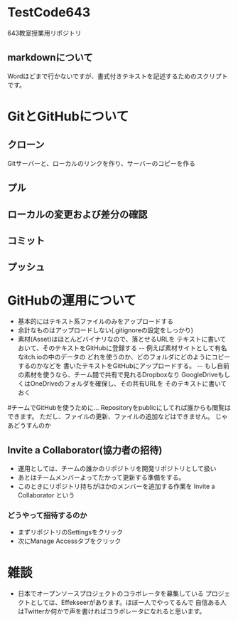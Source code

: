 # TestCode643
643教室授業用リポジトリ
## markdownについて
Wordほどまで行かないですが、書式付きテキストを記述するためのスクリプトです。
# GitとGitHubについて
## クローン
Gitサーバーと、ローカルのリンクを作り、サーバーのコピーを作る
## プル
## ローカルの変更および差分の確認
## コミット
## プッシュ
# GitHubの運用について
- 基本的にはテキスト系ファイルのみをアップロードする
- 余計なものはアップロードしない(.gitignoreの設定をしっかり)
- 素材(Asset)はほとんどバイナリなので、落とせるURLを
テキストに書いておいて、そのテキストをGitHubに登録する
-- 例えば素材サイトとして有名なitch.ioの中のデータの
どれを使うのか、どのフォルダにどのようにコピーするのかなどを
書いたテキストをGitHubにアップロードする。
-- もし自前の素材を使うなら、チーム間で共有で見れるDropboxなり
GoogleDriveもしくはOneDriveのフォルダを確保し、その共有URLを
そのテキストに書いておく

#チームでGitHubを使うために…
Repositoryをpublicにしてれば誰からも閲覧はできます。
ただし、ファイルの更新、ファイルの追加などはできません。
じゃあどうすんのか
## Invite a Collaborator(協力者の招待)
- 運用としては、チームの誰かのリポジトリを開発リポジトリとして扱い
- あとはチームメンバーよってたかって更新する準備をする。
- このときにリポジトリ持ちがほかのメンバーを追加する作業を
Invite a Collaborator という
### どうやって招待するのか
- まずリポジトリのSettingsをクリック
- 次にManage Accessタブをクリック

# 雑談
- 日本でオープンソースプロジェクトのコラボレータを募集している
プロジェクトとしては、Effekseerがあります。ほぼ一人でやってるんで
自信ある人はTwitterか何かで声を書ければコラボレータになれると思います。







